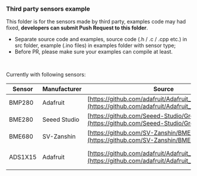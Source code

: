 ### Third party sensors example

This folder is for the sensors made by third party, examples code may had fixed, **developers can submit Push Request to this folder**.

- Separate source code and examples, source code (.h / .c / .cpp etc.) in src folder, example (.ino files) in examples folder with sensor type;
- Before PR, please make sure your examples can compile at least.

&nbsp;

Currently with following sensors:

| Sensor  | Manufacturer | Source                                                       | Status       |
| ------- | ------------ | ------------------------------------------------------------ | ------------ |
| BMP280  | Adafruit     | [https://github.com/adafruit/Adafruit_BMP280_Library](https://github.com/adafruit/Adafruit_BMP280_Library) | Work well  |
| BME280  | Seeed Studio | [https://github.com/Seeed-Studio/Grove_BME280](https://github.com/Seeed-Studio/Grove_BME280) | Work well    |
| BME680  | SV-Zanshin   | [https://github.com/SV-Zanshin/BME680](https://github.com/SV-Zanshin/BME680) | Work well |
| ADS1X15 | Adafruit     | [https://github.com/adafruit/Adafruit_ADS1X15](https://github.com/adafruit/Adafruit_ADS1X15) | not tested yet  |
